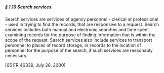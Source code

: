 ##### § 1.10 Search services. #####

Search services are services of agency personnel - clerical or professional - used in trying to find the records, that are responsive to a request. Search services includes both manual and electronic searches and time spent examining records for the purpose of finding information that is within the scope of the request. Search services also include services to transport personnel to places of record storage, or records to the location of personnel for the purpose of the search, if such services are reasonably necessary.

[65 FR 46339, July 28, 2000]